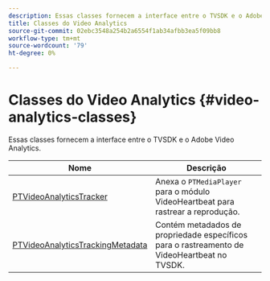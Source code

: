 ```yaml
---
description: Essas classes fornecem a interface entre o TVSDK e o Adobe Video Analytics.
title: Classes do Video Analytics
source-git-commit: 02ebc3548a254b2a6554f1ab34afbb3ea5f09bb8
workflow-type: tm+mt
source-wordcount: '79'
ht-degree: 0%

---
```


# Classes do Video Analytics {#video-analytics-classes}

Essas classes fornecem a interface entre o TVSDK e o Adobe Video Analytics.

| **Nome** | **Descrição** |
|---|---|
| [PTVideoAnalyticsTracker](https://help.adobe.com/en_US/primetime/api/psdk/vhl_tvsdk_ios/Classes/PTVideoAnalyticsTracker.html) | Anexa o `PTMediaPlayer` para o módulo VideoHeartbeat para rastrear a reprodução. |
| [PTVideoAnalyticsTrackingMetadata](https://help.adobe.com/en_US/primetime/api/psdk/vhl_tvsdk_ios/Classes/PTVideoAnalyticsTrackingMetadata.html) | Contém metadados de propriedade específicos para o rastreamento de VideoHeartbeat no TVSDK. |
